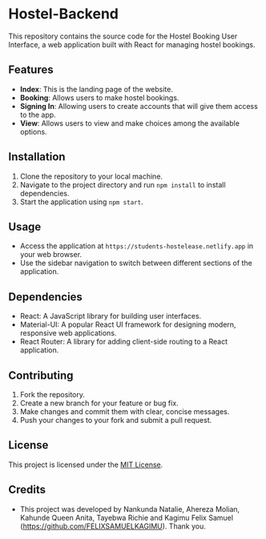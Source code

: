 # Hostel-Backend


This repository contains the source code for the Hostel Booking User Interface, a web application built with React for managing hostel bookings.

## Features

- **Index**: This is the landing page of the website.
- **Booking**: Allows users to make hostel bookings.
- **Signing In**: Allowing users to create accounts that will give them access to the app.
- **View**: Allows users to view and make choices among the available options.
## Installation

1. Clone the repository to your local machine.
2. Navigate to the project directory and run `npm install` to install dependencies.
3. Start the application using `npm start`.

## Usage

- Access the application at `https://students-hostelease.netlify.app` in your web browser.
- Use the sidebar navigation to switch between different sections of the application.

## Dependencies

- React: A JavaScript library for building user interfaces. 
- Material-UI: A popular React UI framework for designing modern, responsive web applications.
- React Router: A library for adding client-side routing to a React application.

## Contributing

1. Fork the repository.
2. Create a new branch for your feature or bug fix.
3. Make changes and commit them with clear, concise messages.
4. Push your changes to your fork and submit a pull request.

## License

This project is licensed under the [MIT License](LICENSE).

## Credits

- This project was developed by Nankunda Natalie, Ahereza Molian, Kahunde Queen Anita, Tayebwa Richie and Kagimu Felix Samuel (https://github.com/FELIXSAMUELKAGIMU).
Thank you.